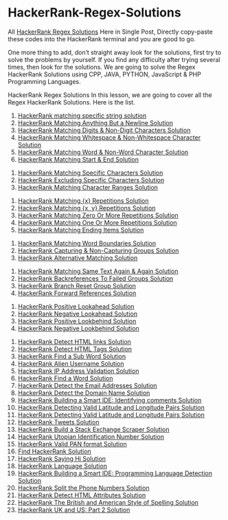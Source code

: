 # HackerRank-Regex-Solutions
All [HackerRank Regex Solutions](https://www.chase2learn.com/hackerrank-regex-solutions/) Here in Single Post, Directly copy-paste these codes into the HackerRank terminal and you are good to go.

One more thing to add, don’t straight away look for the solutions, first try to solve the problems by yourself. If you find any difficulty after trying several times, then look for the solutions. We are going to solve the  Regex HackerRank Solutions using  CPP, JAVA, PYTHON, JavaScript & PHP Programming Languages.

HackerRank Regex Solutions
In this lesson, we are going to cover all the Regex HackerRank Solutions. Here is the list.

<ol><li><a href="https://www.chase2learn.com/matching-specific-string-solution/">HackerRank matching specific string solution</a></li><li><a href="https://www.chase2learn.com/hackerrank-matching-anything-but-a-newline-solution/">HackerRank Matching Anything But a Newline Solution</a></li><li><a href="https://www.chase2learn.com/hackerrank-matching-digits-non-digit-characters-solution/">HackerRank Matching Digits &amp; Non-Digit Characters Solution</a></li><li><a href="https://www.chase2learn.com/hackerrank-matching-whitespace-non-whitespace-character-solution/">HackerRank Matching Whitespace &amp; Non-Whitespace Character Solution</a></li><li><a href="https://www.chase2learn.com/hackerrank-matching-word-non-word-character-solution/">HackerRank Matching Word &amp; Non-Word Character Solution</a></li><li><a href="https://www.chase2learn.com/hackerrank-matching-start-end-solution/">HackerRank Matching Start &amp; End Solution</a></li></ol>
<ol><li><a href="https://www.chase2learn.com/hackerrank-matching-specific-characters-solution/">HackerRank Matching Specific Characters Solution</a></li><li><a href="https://www.chase2learn.com/hackerrank-excluding-specific-characters-solution/">HackerRank Excluding Specific Characters Solution</a></li><li><a href="https://www.chase2learn.com/hackerrank-matching-character-ranges-solution/">HackerRank Matching Character Ranges Solution</a></li></ol>
<ol><li><a href="https://www.chase2learn.com/hackerrank-matching-x-repetitions-solution/">HackerRank Matching {x} Repetitions Solution</a></li><li><a href="https://www.chase2learn.com/hackerrank-matching-x-y-repetitions-solution/">HackerRank Matching {x, y} Repetitions Solution</a></li><li><a href="https://www.chase2learn.com/hackerrank-matching-zero-or-more-repetitions-solution/">HackerRank Matching Zero Or More Repetitions Solution</a></li><li><a href="https://www.chase2learn.com/hackerrank-matching-one-or-more-repetitions-solution/">HackerRank Matching One Or More Repetitions Solution</a></li><li><a href="https://www.chase2learn.com/hackerrank-matching-ending-items-solution/">HackerRank Matching Ending Items Solution</a></li></ol>
<ol><li><a href="https://www.chase2learn.com/hackerrank-matching-word-boundaries-solution/">HackerRank Matching Word Boundaries Solution</a></li><li><a href="https://www.chase2learn.com/hackerrank-capturing-non-capturing-groups-solution/">HackerRank Capturing &amp; Non-Capturing Groups Solution</a></li><li><a href="https://www.chase2learn.com/hackerrank-alternative-matching-solution/">HackerRank Alternative Matching Solution</a></li></ol>
<ol><li><a href="https://www.chase2learn.com/hackerrank-matching-same-text-again-again-solution/">HackerRank Matching Same Text Again &amp; Again Solution</a></li><li><a href="https://www.chase2learn.com/hackerrank-backreferences-to-failed-groups-solution/">HackerRank Backreferences To Failed Groups Solution</a></li><li><a href="https://www.chase2learn.com/hackerrank-branch-reset-group-solution/">HackerRank Branch Reset Group Solution</a></li><li><a href="https://www.chase2learn.com/hackerrank-forward-references-solution/">HackerRank Forward References Solution</a></li></ol>
<ol><li><a href="https://www.chase2learn.com/hackerrank-positive-lookahead-solution/">HackerRank Positive Lookahead Solution</a></li><li><a href="https://www.chase2learn.com/hackerrank-negative-lookahead-solution/">HackerRank Negative Lookahead Solution</a></li><li><a href="https://www.chase2learn.com/hackerrank-positive-lookbehind-solution/">HackerRank Positive Lookbehind Solution</a></li><li><a href="https://www.chase2learn.com/hackerrank-negative-lookbehind-solution/">HackerRank Negative Lookbehind Solution</a></li></ol>
<ol><li><a href="https://www.chase2learn.com/hackerrank-detect-html-links-solution/">HackerRank Detect HTML links Solution</a></li><li><a href="https://www.chase2learn.com/hackerrank-detect-html-tags-solution/">HackerRank Detect HTML Tags Solution</a></li><li><a href="https://www.chase2learn.com/hackerrank-find-a-sub-word-solution/">HackerRank Find a Sub Word Solution</a></li><li><a href="https://www.chase2learn.com/hackerrank-alien-username-solution/">HackerRank Alien Username Solution</a></li><li><a href="https://www.chase2learn.com/hackerrank-ip-address-validation-solution/">HackerRank IP Address Validation Solution</a></li><li><a href="https://www.chase2learn.com/hackerrank-find-a-word-solution/">HackerRank Find a Word Solution</a></li><li><a href="https://www.chase2learn.com/hackerrank-detect-the-email-addresses-solution/">HackerRank Detect the Email Addresses Solution</a></li><li><a href="https://www.chase2learn.com/hackerrank-detect-the-domain-name-solution/">HackerRank Detect the Domain Name Solution</a></li><li><a href="https://www.chase2learn.com/hackerrank-building-a-smart-ide-identifying-comments-solution/">HackerRank Building a Smart IDE: Identifying comments Solution</a></li><li><a href="https://www.chase2learn.com/hackerrank-detecting-valid-latitude-and-longitude-pairs-solution/">HackerRank Detecting Valid Latitude and Longitude Pairs Solution</a></li><li><a href="https://www.chase2learn.com/hackerrank-detecting-valid-latitude-and-longitude-pairs-solution/">HackerRank Detecting Valid Latitude and Longitude Pairs Solution</a></li><li><a href="https://www.chase2learn.com/hackerrank-tweets-solution/">HackerRank Tweets Solution</a></li><li><a href="https://www.chase2learn.com/hackerrank-build-a-stack-exchange-scraper-solution/">HackerRank Build a Stack Exchange Scraper Solution</a></li><li><a href="https://www.chase2learn.com/hackerrank-utopian-identification-number-solution/">HackerRank Utopian Identification Number Solution</a></li><li><a href="https://www.chase2learn.com/hackerrank-valid-pan-format-solution/">HackerRank Valid PAN format Solution</a></li><li><a href="https://www.chase2learn.com/find-hackerrank-solution/">Find HackerRank Solution</a></li><li><a href="https://www.chase2learn.com/hackerrank-saying-hi-solution/">HackerRank Saying Hi Solution</a></li><li><a href="https://www.chase2learn.com/hackerrank-language-solution/">HackerRank Language Solution</a></li><li><a href="https://www.chase2learn.com/hackerrank-building-a-smart-ide-programming-language-detection-solution/">HackerRank Building a Smart IDE: Programming Language Detection Solution</a></li><li><a href="https://www.chase2learn.com/hackerrank-split-the-phone-numbers-solution/">HackerRank Split the Phone Numbers Solution</a></li><li><a href="https://www.chase2learn.com/hackerrank-detect-html-attributes-solution/">HackerRank Detect HTML Attributes Solution</a></li><li><a href="https://www.chase2learn.com/hackerrank-the-british-and-american-style-of-spelling-solution/">HackerRank The British and American Style of Spelling Solution</a></li><li><a href="https://www.chase2learn.com/hackerrank-uk-and-us-part-2-solution/">HackerRank UK and US: Part 2 Solution</a></li></ol>
